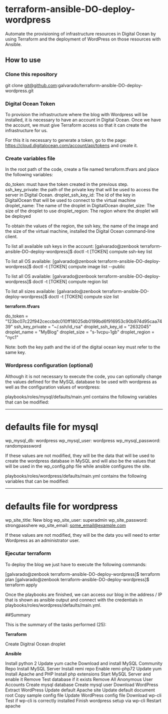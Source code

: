 # terraform-ansible-DO-deploy-wordpress

Automate the provisioning of infrastructure resources in Digital Ocean by using Terraform and the deployment of WordPress on those resources with Ansible.


## How to use

### Clone this repository


git clone git@github.com:galvarado/terraform-ansible-DO-deploy-wordpress.git

### Digital Ocean Token

To provision the infrastructure where the blog with Wordpress will be installed, it is necessary to have an account in Digital Ocean. Once we have the account, we must give Terraform access so that it can create the infrastructure for us.

For this it is necessary to generate a token, go to the page: https://cloud.digitalocean.com/account/api/tokens and create it.


### Create variables file

In the root path of the code, create a file named terraform.tfvars and place the following variables:

do_token: must have the token created in the previous step.
ssh_key_private: the path of the private key that will be used to access the server in Digital Ocean.
droplet_ssh_key_id: The id of the key in DigitalOcean that will be used to connect to the virtual machine
droplet_name: The name of the droplet in DigitalOcean
droplet_size: The size of the droplet to use
droplet_region: The region where the droplet will be deployed


To obtain the values of the region, the ssh key, the name of the image and the size of the virtual machine, installed the Digital Ocean command-line client.


To list all available ssh keys in the account:
[galvarado@zenbook terraform-ansible-DO-deploy-wordpress]$ doctl  -t [TOKEN] compute ssh-key list

To list all OS available:
[galvarado@zenbook terraform-ansible-DO-deploy-wordpress]$ doctl  -t [TOKEN] compute  image list --public

To list all OS available:
[galvarado@zenbook terraform-ansible-DO-deploy-wordpress]$ doctl  -t [TOKEN] compute  region list

To list all sizes available:
[galvarado@zenbook terraform-ansible-DO-deploy-wordpress]$ doctl  -t [TOKEN] compute  size list

**terraform.tfvars**

do_token = "123bc07c22f942ceccbdc010ff18025db0199bd6f916953c90b974d95caa7439"
ssh_key_private = "~/.ssh/id_rsa"
droplet_ssh_key_id = "2632045"
droplet_name = "MyBlog"
droplet_size = "s-1vcpu-1gb"
droplet_region = "nyc1"


Note: both the key path and the id of the digital ocean key must refer to the same key.

### Wordpress configuration (optional)
Although it is not necessary to execute the code, you can optionally change the values defined for the MySQL database to be used with wordpress as well as the configuration values of wordpress:

playbooks/roles/mysql/defaults/main.yml contains the following variables that can be modified:

---
# defaults file for mysql
wp_mysql_db: wordpress
wp_mysql_user: wordpress
wp_mysql_password: randompassword

If these values are not modified, they will be the data that will be used to create the wordpress database in MySQL and will also be the values that will be used in the wp_config.php file while ansible configures the site.

playbooks/roles/wordpress/defaults/main.yml contains the following variables that can be modified:

---
# defaults file for wordpress
wp_site_title: New blog
wp_site_user: superadmin
wp_site_password: strongpasshere
wp_site_email: some_email@example.com

If these values are not modified, they will be the data you will need to enter Wordpress as an administrator user.

### Ejecutar terraform


To deploy the blog we just have to execute the following commands:

[galvarado@zenbook terraform-ansible-DO-deploy-wordpress]$ terraform plan
[galvarado@zenbook terraform-ansible-DO-deploy-wordpress]$ terraform apply

Once the playbooks are finished, we can access our blog in the address / IP that is shown as ansible output and connect with the credentials in playbooks/roles/wordpress/defaults/main.yml.

##Summary


This is the summary of the tasks performed (25):

**Terraform**

Create Digitral Ocean droplet

**Ansible**

Install python 2
Update yum cache
Download and install MySQL Community Repo
Install MySQL Server
Install remi repo
Enable remi-php72
Update yum
Install Apache and PHP
Install php extensions
Start MySQL Server and enable it
Remove Test database if it exists
Remove All Anonymous User Accounts
Create mysql database
Create mysql user
Download WordPress
Extract WordPress
Update default Apache site
Update default document root
Copy sample config file
Update WordPress config file
Download wp-cli
Test if wp-cli is correctly installed
Finish wordpress setup via wp-cli
Restart apache